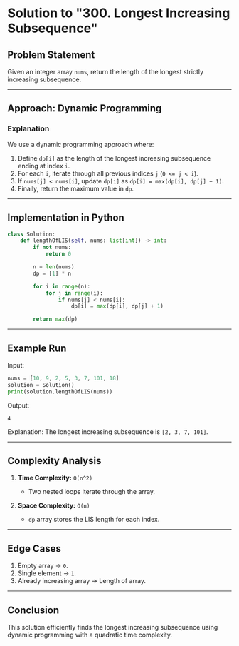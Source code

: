# Solution to "300. Longest Increasing Subsequence"

## Problem Statement

Given an integer array `nums`, return the length of the longest strictly increasing subsequence.

---

## Approach: Dynamic Programming

### Explanation

We use a dynamic programming approach where:

1. Define `dp[i]` as the length of the longest increasing subsequence ending at index `i`.
2. For each `i`, iterate through all previous indices `j` (`0 <= j < i`).
3. If `nums[j] < nums[i]`, update `dp[i]` as `dp[i] = max(dp[i], dp[j] + 1)`.
4. Finally, return the maximum value in `dp`.

---

## Implementation in Python

```python
class Solution:
    def lengthOfLIS(self, nums: list[int]) -> int:
        if not nums:
            return 0

        n = len(nums)
        dp = [1] * n

        for i in range(n):
            for j in range(i):
                if nums[j] < nums[i]:
                    dp[i] = max(dp[i], dp[j] + 1)

        return max(dp)
```

---

## Example Run

Input:

```python
nums = [10, 9, 2, 5, 3, 7, 101, 18]
solution = Solution()
print(solution.lengthOfLIS(nums))
```

Output:

```
4
```

Explanation: The longest increasing subsequence is `[2, 3, 7, 101]`.

---

## Complexity Analysis

1. **Time Complexity:** `O(n^2)`
    
    - Two nested loops iterate through the array.
2. **Space Complexity:** `O(n)`
    
    - `dp` array stores the LIS length for each index.

---

## Edge Cases

1. Empty array → `0`.
2. Single element → `1`.
3. Already increasing array → Length of array.

---

## Conclusion

This solution efficiently finds the longest increasing subsequence using dynamic programming with a quadratic time complexity.
